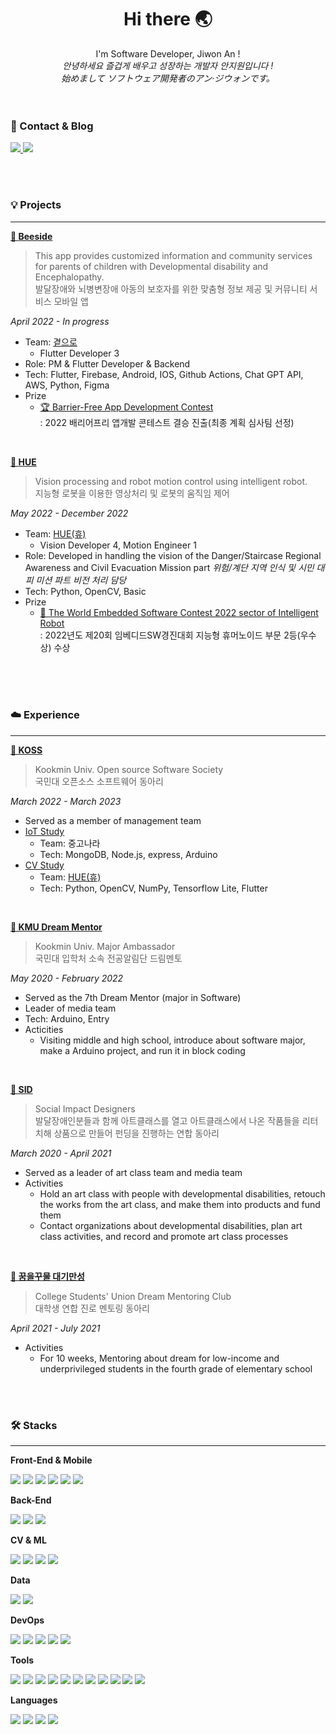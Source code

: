 <h1 align="center">Hi there 🌏 </h1>
<div align="center">
  I'm Software Developer, Jiwon An ! <br>
  <i>안녕하세요 즐겁게 배우고 성장하는 개발자 안지원입니다 ! <br>
  始めまして ソフトウェア開発者のアン·ジウォンです。</i>
</div>

<br>
<br>

### 📌 Contact & Blog
<p>
  <a href="mailto:anjiwon319@gmail.com">
    <img src="https://img.shields.io/badge/anjiwon319@gmail.com-EA4335?style=flat-square&logo=Gmail&logoColor=white"/>
  </a>
  <a href="https://velog.io/@hiamzwon">
    <img src="https://img.shields.io/badge/velog-20C997?style=flat-square&logo=velog&logoColor=white"/>
  </a>
</p>

<br>
<br>

### 💡 Projects
---
**[🐝 **Beeside**](https://github.com/GYEOTEURO/Byourside)**
> This app provides customized information and community services for parents of children with Developmental disability and Encephalopathy.  
> 발달장애와 뇌병변장애 아동의 보호자를 위한 맞춤형 정보 제공 및 커뮤니티 서비스 모바일 앱

_April 2022 -  In progress_

- Team: [곁으로](https://github.com/GYEOTEURO)
  - Flutter Developer 3
- Role: PM & Flutter Developer & Backend
- Tech: Flutter, Firebase, Android, IOS, Github Actions, Chat GPT API, AWS, Python, Figma
- Prize
  - [🏆 Barrier-Free App Development Contest](https://www.autoeverapp.kr/bbs/board.php?bo_table=B09&wr_id=49)  
    : 2022 배리어프리 앱개발 콘테스트 결승 진출(최종 계획 심사팀 선정)

<br>

**[🤖 **HUE**](https://www.notion.so/resume-97dcf0b61c7842ed9d049424d801e741?p=6bbba2b4152c48898cdadbb44f0790f2&pm=c)**
> Vision processing and robot motion control using intelligent robot.  
> 지능형 로봇을 이용한 영상처리 및 로봇의 움직임 제어

_May 2022 -  December 2022_

- Team: [HUE(휴)](https://github.com/2022HUE)
  - Vision Developer 4, Motion Engineer 1
- Role: Developed in handling the vision of the Danger/Staircase Regional Awareness and Civil Evacuation Mission part
        _위험/계단 지역 인식 및 시민 대피 미션 파트 비전 처리 담당_
- Tech: Python, OpenCV, Basic
- Prize
  - [🥈 The World Embedded Software Contest 2022 sector of Intelligent Robot](https://www.eswcontest.or.kr/community/notice.php?ptype=view&idx=4381&page=&code=notice)  
    : 2022년도 제20회 임베디드SW경진대회 지능형 휴머노이드 부문 2등(우수상) 수상

<br>


<br>
<br>

### ☁️ Experience
---
**[🤖 KOSS](https://github.com/kmu-koss)**  
> Kookmin Univ. Open source Software Society  
> 국민대 오픈소스 소프트웨어 동아리

_March 2022 - March 2023_

- Served as a member of management team
- [IoT Study](https://github.com/kmu-koss/22_iot_study)
  - Team: 중고나라
  - Tech: MongoDB, Node.js, express, Arduino
- [CV Study](https://github.com/ShimHyerin/2022-koss-cv)
  - Team: [HUE(휴)](https://github.com/2022HUE)
  - Tech: Python, OpenCV, NumPy, Tensorflow Lite, Flutter

<br>

**[🌙 KMU Dream Mentor](https://www.instagram.com/kmu_dreammentor)**  
> Kookmin Univ. Major Ambassador  
> 국민대 입학처 소속 전공알림단 드림멘토

_May 2020 - February 2022_

- Served as the 7th Dream Mentor (major in Software)
- Leader of media team
- Tech: Arduino, Entry
- Acticities
  - Visiting middle and high school, introduce about software major, make a Arduino project, and run it in block coding  

<br>

**[🎨 SID](https://www.instagram.com/sid_commonami/?utm_medium=copy_link)**
> Social Impact Designers  
> 발달장애인분들과 함께 아트클래스를 열고 아트클래스에서 나온 작품들을 리터치해 상품으로 만들어 펀딩을 진행하는 연합 동아리

_March 2020 - April 2021_

- Served as a leader of art class team and media team
- Activities
  - Hold an art class with people with developmental disabilities, retouch the works from the art class, and make them into products and fund them
  - Contact organizations about developmental disabilities, plan art class activities, and record and promote art class processes

<br>

**[🐛 꿈을꾸물 대기만성](https://www.instagram.com/p/CQ_EKK0FGzo/?utm_medium=copy_link)**
> College Students' Union Dream Mentoring Club  
> 대학생 연합 진로 멘토링 동아리  

_April 2021 - July 2021_

- Activities
  - For 10 weeks, Mentoring about dream for low-income and underprivileged students in the fourth grade of elementary school 

<br>
<br>

### 🛠️ Stacks
---
**Front-End & Mobile**
<p>
  <img src="https://img.shields.io/badge/HTML-E34F26?style=flat-square&logo=HTML5&logoColor=white"/>
  <img src="https://img.shields.io/badge/CSS-1572B6?style=flat-square&logo=CSS3&logoColor=white"/>
  <img src="https://img.shields.io/badge/JS-F7DF1E?style=flat-square&logo=JavaScript&logoColor=black"/>
  <img src="https://img.shields.io/badge/Flutter-02569B?style=flat-square&logo=Flutter&logoColor=white"/>
  <img src="https://img.shields.io/badge/Dart-0175C2?style=flat-square&logo=dart&logoColor=white"/>
  <img src="https://img.shields.io/badge/Java-FF7800?style=flat-square&logo=Android&logoColor=white"/>
</p>

**Back-End**
<p>
  <img src="https://img.shields.io/badge/Node.js-339933?style=flat-square&logo=Node.js&logoColor=white"/>
  <img src="https://img.shields.io/badge/Express-000000?style=flat-square&logo=Express&logoColor=white"/>
  <img src="https://img.shields.io/badge/Django-092E20?style=flat-square&logo=Django&logoColor=white"/>
</p>

**CV & ML**
<p>
  <img src="https://img.shields.io/badge/OpenCV-5C3EE8?style=flat-square&logo=OpenCV&logoColor=white"/>
  <img src="https://img.shields.io/badge/TensorFlow-FF6F00?style=flat-square&logo=TensorFlow&logoColor=white"/>
  <img src="https://img.shields.io/badge/PyTorch-EE4C2C?style=flat-square&logo=PyTorch&logoColor=white"/>
  <img src="https://img.shields.io/badge/Scikit_learn-F7931E?style=flat-square&logo=scikit-learn&logoColor=white"/>
</p>

**Data**
<p>
  <img src="https://img.shields.io/badge/R-276DC3?style=flat-square&logo=R&logoColor=white"/>
  <img src="https://img.shields.io/badge/Pandas-150458?style=flat-square&logo=Pandas&logoColor=white"/>
</p>

**DevOps**
<p>
  <img src="https://img.shields.io/badge/Amazone_AWS-232F3E?style=flat-square&logo=amazonaws&logoColor=white"/>
  <img src="https://img.shields.io/badge/Firebase-FFCA28?style=flat-square&logo=Firebase&logoColor=black"/>
  <img src="https://img.shields.io/badge/MongoDB-47A248?style=flat-square&logo=MongoDB&logoColor=white"/>
  <img src="https://img.shields.io/badge/MySQL-4479A1?style=flat-square&logo=mysql&logoColor=white"/>
  <img src="https://img.shields.io/badge/GitHub_Actions-2088FF?style=flat-square&logo=githubactions&logoColor=white"/>
</p>

**Tools**
<p>
  <img src="https://img.shields.io/badge/Git-F05032?style=flat-square&logo=git&logoColor=white"/>
  <img src="https://img.shields.io/badge/GitHub-181717?style=flat-square&logo=github&logoColor=white"/>
  <img src="https://img.shields.io/badge/Jira-0052CC?style=flat-square&logo=jira&logoColor=white"/>
  <img src="https://img.shields.io/badge/Confluence-172B4D?style=flat-square&logo=confluence&logoColor=white"/>
  <img src="https://img.shields.io/badge/Slack-4A154B?style=flat-square&logo=slack&logoColor=white"/>
  <img src="https://img.shields.io/badge/Notion-000000?style=flat-square&logo=notion&logoColor=white"/>
  <img src="https://img.shields.io/badge/Figma-F24E1E?style=flat-square&logo=figma&logoColor=white"/>
  <img src="https://img.shields.io/badge/VS_code-007ACC?style=flat-square&logo=visualstudiocode&logoColor=white"/>
  <img src="https://img.shields.io/badge/Vim-019733?style=flat-square&logo=vim&logoColor=white"/>
  <img src="https://img.shields.io/badge/Atom-66595C?style=flat-square&logo=atom&logoColor=white"/>
  <img src="https://img.shields.io/badge/PyCharm-000000?style=flat-square&logo=pycharm&logoColor=white"/>
</p>

**Languages**
<p>
  <img src="https://img.shields.io/badge/Python-3776AB?style=flat-square&logo=python&logoColor=white"/>
  <img src="https://img.shields.io/badge/C-A8B9CC?style=flat-square&logo=c&logoColor=black"/>
  <img src="https://img.shields.io/badge/C++-00599C?style=flat-square&logo=cplusplus&logoColor=white"/>
  <img src="https://img.shields.io/badge/Java-FF7800?style=flat-square&logo=java&logoColor=white"/>
</p>



<!--
**anjiwon319/anjiwon319** is a ✨ _special_ ✨ repository because its `README.md` (this file) appears on your GitHub profile.

Here are some ideas to get you started:

- 🔭 I’m currently working on ...
- 🌱 I’m currently learning ...
- 👯 I’m looking to collaborate on ...
- 🤔 I’m looking for help with ...
- 💬 Ask me about ...
- 📫 How to reach me: ...
- 😄 Pronouns: ...
- ⚡ Fun fact: ...
-->
